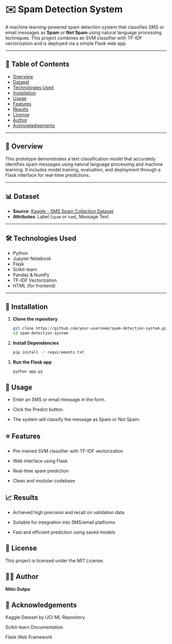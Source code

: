 # ✉️ Spam Detection System

A machine learning-powered spam detection system that classifies SMS or email messages as **Spam** or **Not Spam** using natural language processing techniques. This project combines an SVM classifier with TF-IDF vectorization and is deployed via a simple Flask web app.

---

## 📑 Table of Contents
- [Overview](#overview)
- [Dataset](#dataset)
- [Technologies Used](#technologies-used)
- [Installation](#installation)
- [Usage](#usage)
- [Features](#features)
- [Results](#results)
- [License](#license)
- [Author](#author)
- [Acknowledgements](#acknowledgements)

---

## 🧠 Overview

This prototype demonstrates a text classification model that accurately identifies spam messages using natural language processing and machine learning. It includes model training, evaluation, and deployment through a Flask interface for real-time predictions.

---

## 📊 Dataset

- **Source**: [Kaggle - SMS Spam Collection Dataset](https://www.kaggle.com/datasets/uciml/sms-spam-collection-dataset)
- **Attributes**: Label (`spam` or `ham`), Message Text

---

## 🛠 Technologies Used

- Python
- Jupyter Notebook
- Flask
- Scikit-learn
- Pandas & NumPy
- TF-IDF Vectorization
- HTML (for frontend)

---

## 🧰 Installation

1. **Clone the repository**
   ```bash
   git clone https://github.com/your-username/spam-detection-system.git
   cd spam-detection-system
2. **Install Dependencies**
   ```bash
   pip install -r requirements.txt
2. **Run the Flask app**
   ```bash
   python app.py
   
## 🚀 Usage

- Enter an SMS or email message in the form.

- Click the Predict button.

- The system will classify the message as Spam or Not Spam.

## ⭐ Features

- Pre-trained SVM classifier with TF-IDF vectorization

- Web interface using Flask

- Real-time spam prediction

- Clean and modular codebase

## 📈 Results

- Achieved high precision and recall on validation data

- Suitable for integration into SMS/email platforms

- Fast and efficient prediction using saved models

## 📄 License

This project is licensed under the MIT License.

## 👨‍💻 Author
**Nitin Gutpa**

## 🙏 Acknowledgements

Kaggle Dataset by UCI ML Repository

Scikit-learn Documentation

Flask Web Framework
